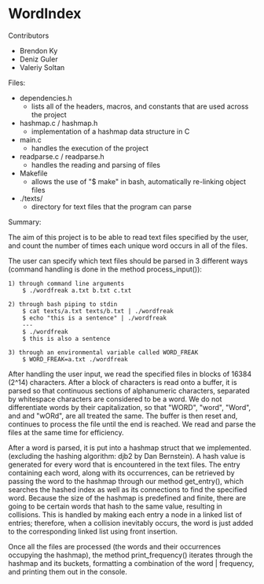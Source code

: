 # WordIndex

Contributors
 - Brendon Ky
 - Deniz Guler
 - Valeriy Soltan

Files:
 - dependencies.h
    - lists all of the headers, macros, and constants that are used across the project
 - hashmap.c / hashmap.h
    - implementation of a hashmap data structure in C
 - main.c
    - handles the execution of the project
 - readparse.c / readparse.h
    - handles the reading and parsing of files
 - Makefile
    - allows the use of "$ make" in bash, automatically re-linking object files
 - ./texts/
    - directory for text files that the program can parse

Summary:

The aim of this project is to be able to read text files specified by the
    user, and count the number of times each unique word occurs in all of the files.

The user can specify which text files should be parsed in 3
    different ways (command handling is done in the method process_input()):

    1) through command line arguments
        $ ./wordfreak a.txt b.txt c.txt

    2) through bash piping to stdin
        $ cat texts/a.txt texts/b.txt | ./wordfreak
        $ echo "this is a sentence" | ./wordfreak
        ---
        $ ./wordfreak
        $ this is also a sentence

    3) through an environmental variable called WORD_FREAK
        $ WORD_FREAK=a.txt ./wordfreak

After handling the user input, we read the specified files in blocks of
    16384 (2^14) characters. After a block of characters is read onto a
    buffer, it is parsed so that continuous sections of alphanumeric characters,
    separated by whitespace characters are considered to be a word. We do not
    differentiate words by their capitalization, so that "WORD", "word", "Word", and
    and "wORd", are all treated the same. The buffer is then reset and, continues
    to process the file until the end is reached. We read and parse the files at the
    same time for efficiency. 

After a word is parsed, it is put into a hashmap struct that we implemented.
    (excluding the hashing algorithm: djb2 by Dan Bernstein). A hash value is
    generated for every word that is encountered in the text files. The entry 
    containing each word, along with its occurrences, can be retrieved by passing
    the word to the hashmap through our method get_entry(), which searches the hashed 
    index as well as its connections to find the specified word. Because the size of 
    the hashmap is predefined and finite, there are going to be certain words that hash 
    to the same value, resulting in collisions. This is handled by making each entry a 
    node in a linked list of entries; therefore, when a collision inevitably occurs, the 
    word is just added to the corresponding linked list using front insertion.

Once all the files are processed (the words and their occurrences occupying the hashmap),
    the method print_frequency() iterates through the hashmap and its buckets, formatting
    a combination of the word | frequency, and printing them out in the console.
    
